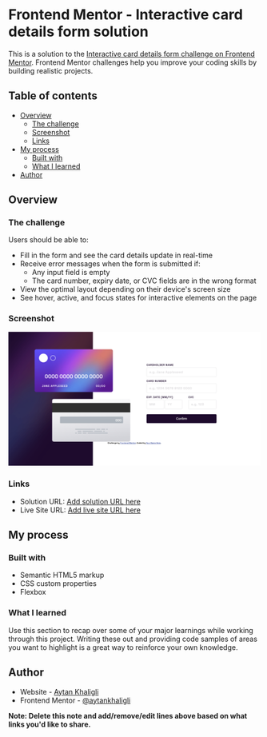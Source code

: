 # Frontend Mentor - Interactive card details form solution

This is a solution to the [Interactive card details form challenge on Frontend Mentor](https://www.frontendmentor.io/challenges/interactive-card-details-form-XpS8cKZDWw). Frontend Mentor challenges help you improve your coding skills by building realistic projects.

## Table of contents

- [Overview](#overview)
  - [The challenge](#the-challenge)
  - [Screenshot](#screenshot)
  - [Links](#links)
- [My process](#my-process)
  - [Built with](#built-with)
  - [What I learned](#what-i-learned)
- [Author](#author)

## Overview

### The challenge

Users should be able to:

- Fill in the form and see the card details update in real-time
- Receive error messages when the form is submitted if:
  - Any input field is empty
  - The card number, expiry date, or CVC fields are in the wrong format
- View the optimal layout depending on their device's screen size
- See hover, active, and focus states for interactive elements on the page

### Screenshot

![](./images/screenshot.png)

### Links

- Solution URL: [Add solution URL here](https://www.frontendmentor.io/solutions/interactive-card-zDQ4sUjyBS)
- Live Site URL: [Add live site URL here](https://interactivecarddetailsform.netlify.app)

## My process

### Built with

- Semantic HTML5 markup
- CSS custom properties
- Flexbox

### What I learned

Use this section to recap over some of your major learnings while working through this project. Writing these out and providing code samples of areas you want to highlight is a great way to reinforce your own knowledge.

## Author

- Website - [Aytan Khaligli](https://aytankhaligli.netlify.app)
- Frontend Mentor - [@aytankhaligli](https://www.frontendmentor.io/profile/aytankhaligli)

**Note: Delete this note and add/remove/edit lines above based on what links you'd like to share.**
